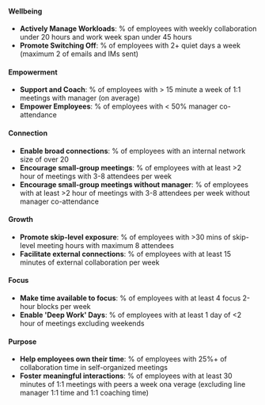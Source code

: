 #### Wellbeing

- **Actively Manage Workloads**: % of employees with weekly collaboration under 20 hours and work week span under 45 hours
- **Promote Switching Off**: % of employees with 2+ quiet days a week (maximum 2 of emails and IMs sent)

#### Empowerment

- **Support and Coach**: % of employees with > 15 minute a week of 1:1 meetings with manager (on average)
- **Empower Employees**: % of employees with < 50% manager co-attendance

#### Connection

- **Enable broad connections**: % of employees with an internal network size of over 20
- **Encourage small-group meetings**: % of employees with at least >2 hour of meetings with 3-8 attendees per week
- **Encourage small-group meetings without manager**: % of employees with at least >2 hour of meetings with 3-8 attendees per week without manager co-attendance

#### Growth

- **Promote skip-level exposure**: % of employees with >30 mins of skip-level meeting hours with maximum 8 attendees
- **Facilitate external connections**: % of employees with at least 15 minutes of external collaboration per week

#### Focus

- **Make time available to focus**: % of employees with at least 4 focus 2-hour blocks per week
- **Enable 'Deep Work' Days**: % of employees with at least 1 day of <2 hour of meetings excluding weekends

#### Purpose

- **Help employees own their time**: % of employees with 25%+ of collaboration time in self-organized meetings
- **Foster meaningful interactions**: % of employees with at least 30 minutes of 1:1 meetings with peers a week ona verage (excluding line manager 1:1 time and 1:1 coaching time)
